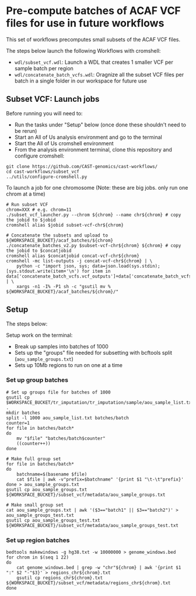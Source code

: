 # Pre-compute batches of ACAF VCF files for use in future workflows

This set of workflows precomputes small subsets of the ACAF VCF files. 

The steps below launch the following Workflows with cromshell:

* `wdl/subset_vcf.wdl`: Launch a WDL that creates 1 smaller VCF per sample batch per region
* `wdl/concatenate_batch_vcfs.wdl`: Oragnize all the subset VCF files per batch in a single folder in our workspace for future use

## Subset VCF: Launch jobs

Before running you will need to:
* Run the tasks under "Setup" below (once done these shouldn't need to be rerun)
* Start an All of Us analysis environment and go to the terminal
* Start the All of Us cromshell environment
* From the analysis environment terminal, clone this repository and configure cromshell:

```
git clone https://github.com/CAST-genomics/cast-workflows/
cd cast-workflows/subset_vcf
../utils/configure-cromshell.py
```

To launch a job for one chromosome (Note: these are big jobs. only run one chrom at a time)
```
# Run subset VCF
chrom=XXX # e.g. chrom=11
./subset_vcf_launcher.py --chrom ${chrom} --name chr${chrom} # copy the jobid to $jobid
cromshell alias $jobid subset-vcf-chr${chrom}

# Concatenate the subsets and upload to ${WORKSPACE_BUCKET}/acaf_batches/${chrom}
./concatenate_batches_v2.py $subset-vcf-chr${chrom} ${chrom} # copy the jobid to $concatjobid
cromshell alias $concatjobid concat-vcf-chr${chrom}
cromshell -mc list-outputs -j concat-vcf-chr${chrom} | \
	python -c "import json, sys; data=json.load(sys.stdin); [sys.stdout.write(item+'\n') for item in data['concatenate_batch_vcfs.vcf_outputs']+data['concatenate_batch_vcfs.vcf_indices']]" | \
	xargs -n1 -I% -P1 sh -c "gsutil mv % ${WORKSPACE_BUCKET}/acaf_batches/${chrom}/"

```

## Setup

The steps below:

Setup work on the terminal:

* Break up samples into batches of 1000
* Sets up the "groups" file needed for subsetting with bcftools split (`aou_sample_groups.txt`) 
* Sets up 10Mb regions to run on one at a time

### Set up group batches

```
# Set up groups file for batches of 1000
gsutil cp $WORKSPACE_BUCKET/tr_imputation/tr_imputation/sample/aou_sample_list.txt .
mkdir batches
split -l 1000 aou_sample_list.txt batches/batch
counter=1
for file in batches/batch*
do
    mv "$file" "batches/batch$counter"
    ((counter++))
done

# Make full group set
for file in batches/batch*
do
	batchname=$(basename $file)
	cat $file | awk -v"prefix=$batchname" '{print $1 "\t-\t"prefix}'
done > aou_sample_groups.txt
gsutil cp aou_sample_groups.txt ${WORKSPACE_BUCKET}/subset_vcf/metadata/aou_sample_groups.txt

# Make small group set
cat aou_sample_groups.txt | awk '($3=="batch1" || $3=="batch2")' > aou_sample_groups_test.txt
gsutil cp aou_sample_groups_test.txt ${WORKSPACE_BUCKET}/subset_vcf/metadata/aou_sample_groups_test.txt
```

### Set up region batches
```
bedtools makewindows -g hg38.txt -w 10000000 > genome_windows.bed
for chrom in $(seq 1 22)
do
	cat genome_windows.bed | grep -w "chr"${chrom} | awk '{print $1 ":" $2 "-"$3}' > regions_chr${chrom}.txt
	gsutil cp regions_chr${chrom}.txt ${WORKSPACE_BUCKET}/subset_vcf/metadata/regions_chr${chrom}.txt
done
```

